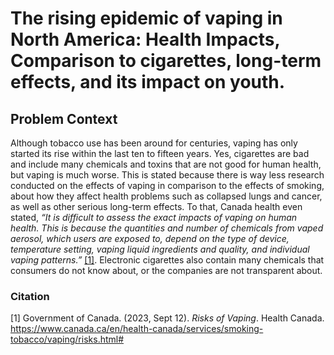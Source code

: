 # The rising epidemic of vaping in North America: Health Impacts, Comparison to cigarettes, long-term effects, and its impact on youth.

## Problem Context
Although tobacco use has been around for centuries, vaping has only started its rise within the last ten to fifteen years. Yes, cigarettes are bad and include many chemicals and toxins that are not good for human health, but vaping is much worse. This is stated because there is way less research conducted on the effects of vaping in comparison to the effects of smoking, about how they affect health problems such as collapsed lungs and cancer, as well as other serious long-term effects. To that, Canada health even stated, *“It is difficult to assess the exact impacts of vaping on human health. This is because the quantities and number of chemicals from vaped aerosol, which users are exposed to, depend on the type of device, temperature setting, vaping liquid ingredients and quality, and individual vaping patterns.”* [[1]](#1). Electronic cigarettes also contain many chemicals that consumers do not know about, or the companies are not transparent about. 




### Citation
<a id="1">[1]</a> Government of Canada. (2023, Sept 12). *Risks of Vaping*. Health Canada. https://www.canada.ca/en/health-canada/services/smoking-tobacco/vaping/risks.html#
